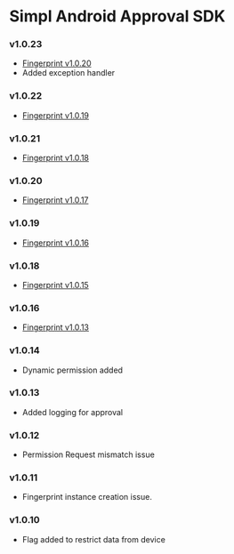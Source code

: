 # Simpl Android Approval SDK
### v1.0.23
- [Fingerprint v1.0.20](https://github.com/GetSimpl/simpl-android-maven-repo/blob/master/com/simpl/android/fingerprintSDK/changelog.md#v1020)
- Added exception handler
### v1.0.22
- [Fingerprint v1.0.19](https://github.com/GetSimpl/simpl-android-maven-repo/blob/master/com/simpl/android/fingerprintSDK/changelog.md#v1019)
### v1.0.21
- [Fingerprint v1.0.18](https://github.com/GetSimpl/simpl-android-maven-repo/blob/master/com/simpl/android/fingerprintSDK/changelog.md#v1018)
### v1.0.20
- [Fingerprint v1.0.17](https://github.com/GetSimpl/simpl-android-maven-repo/blob/master/com/simpl/android/fingerprintSDK/changelog.md#v1017)
### v1.0.19
- [Fingerprint v1.0.16](https://github.com/GetSimpl/simpl-android-maven-repo/blob/master/com/simpl/android/fingerprintSDK/changelog.md#v1016)
### v1.0.18
- [Fingerprint v1.0.15](https://github.com/GetSimpl/simpl-android-maven-repo/blob/master/com/simpl/android/fingerprintSDK/changelog.md#v1015)
### v1.0.16
- [Fingerprint v1.0.13](https://github.com/GetSimpl/simpl-android-maven-repo/blob/master/com/simpl/android/fingerprintSDK/changelog.md#v1013)
### v1.0.14
- Dynamic permission added
### v1.0.13
- Added logging for approval
### v1.0.12
- Permission Request mismatch issue
### v1.0.11
- Fingerprint instance creation issue.
### v1.0.10
- Flag added to restrict data from device

